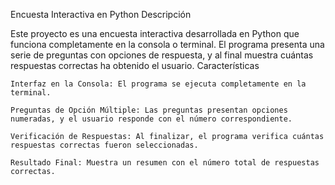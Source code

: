 Encuesta Interactiva en Python 
Descripción

Este proyecto es una encuesta interactiva desarrollada en Python que funciona completamente en la consola o terminal. El programa presenta una serie de preguntas con opciones de respuesta, y al final muestra cuántas respuestas correctas ha obtenido el usuario.
Características

    Interfaz en la Consola: El programa se ejecuta completamente en la terminal.

    Preguntas de Opción Múltiple: Las preguntas presentan opciones numeradas, y el usuario responde con el número correspondiente.

    Verificación de Respuestas: Al finalizar, el programa verifica cuántas respuestas correctas fueron seleccionadas.

    Resultado Final: Muestra un resumen con el número total de respuestas correctas.
